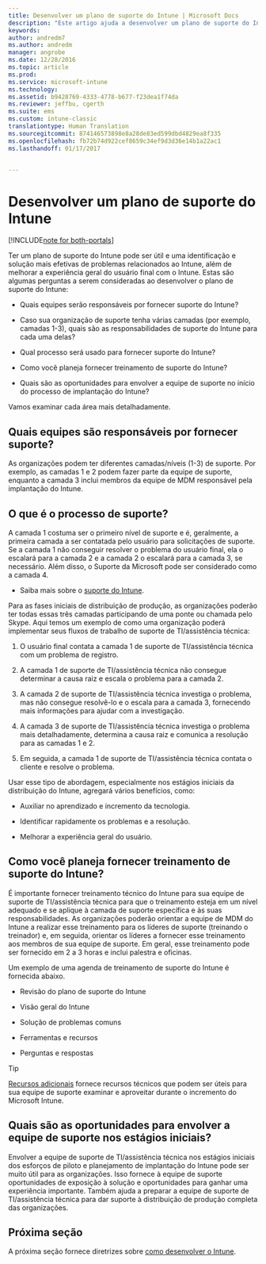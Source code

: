 ```yaml
---
title: Desenvolver um plano de suporte do Intune | Microsoft Docs
description: "Este artigo ajuda a desenvolver um plano de suporte do Intune para uma implementação e design somente na nuvem do Microsoft Intune."
keywords: 
author: andredm7
ms.author: andredm
manager: angrobe
ms.date: 12/28/2016
ms.topic: article
ms.prod: 
ms.service: microsoft-intune
ms.technology: 
ms.assetid: b9428769-4333-4778-b677-f23dea1f74da
ms.reviewer: jeffbu, cgerth
ms.suite: ems
ms.custom: intune-classic
translationtype: Human Translation
ms.sourcegitcommit: 874146573898e8a28de83ed599dbd4829ea8f335
ms.openlocfilehash: fb72b74d922cef8659c34ef9d3d36e14b1a22ac1
ms.lasthandoff: 01/17/2017


---
```


# <a name="develop-an-intune-support-plan"></a>Desenvolver um plano de suporte do Intune

[!INCLUDE[note for both-portals](../includes/note-for-both-portals.md)]

Ter um plano de suporte do Intune pode ser útil e uma identificação e solução mais efetivas de problemas relacionados ao Intune, além de melhorar a experiência geral do usuário final com o Intune. Estas são algumas perguntas a serem consideradas ao desenvolver o plano de suporte do Intune:

-   Quais equipes serão responsáveis por fornecer suporte do Intune?

-   Caso sua organização de suporte tenha várias camadas (por exemplo, camadas 1-3), quais são as responsabilidades de suporte do Intune para cada uma delas?

-   Qual processo será usado para fornecer suporte do Intune?

-   Como você planeja fornecer treinamento de suporte do Intune?

-   Quais são as oportunidades para envolver a equipe de suporte no início do processo de implantação do Intune?

Vamos examinar cada área mais detalhadamente.

## <a name="which-teams-are-responsible-for-providing-support"></a>Quais equipes são responsáveis por fornecer suporte?

As organizações podem ter diferentes camadas/níveis (1-3) de suporte. Por exemplo, as camadas 1 e 2 podem fazer parte da equipe de suporte, enquanto a camada 3 inclui membros da equipe de MDM responsável pela implantação do Intune.

## <a name="what-is-the-support-process"></a>O que é o processo de suporte?

A camada 1 costuma ser o primeiro nível de suporte e é, geralmente, a primeira camada a ser contatada pelo usuário para solicitações de suporte. Se a camada 1 não conseguir resolver o problema do usuário final, ela o escalará para a camada 2 e a camada 2 o escalará para a camada 3, se necessário. Além disso, o Suporte da Microsoft pode ser considerado como a camada 4.

-   Saiba mais sobre o [suporte do Intune](https://docs.microsoft.com/intune/troubleshoot/how-to-get-support-for-microsoft-intune).

Para as fases iniciais de distribuição de produção, as organizações poderão ter todas essas três camadas participando de uma ponte ou chamada pelo Skype. Aqui temos um exemplo de como uma organização poderá implementar seus fluxos de trabalho de suporte de TI/assistência técnica:

1.  O usuário final contata a camada 1 de suporte de TI/assistência técnica com um problema de registro.

2.  A camada 1 de suporte de TI/assistência técnica não consegue determinar a causa raiz e escala o problema para a camada 2.

3.  A camada 2 de suporte de TI/assistência técnica investiga o problema, mas não consegue resolvê-lo e o escala para a camada 3, fornecendo mais informações para ajudar com a investigação.

4.  A camada 3 de suporte de TI/assistência técnica investiga o problema mais detalhadamente, determina a causa raiz e comunica a resolução para as camadas 1 e 2.

5.  Em seguida, a camada 1 de suporte de TI/assistência técnica contata o cliente e resolve o problema.

Usar esse tipo de abordagem, especialmente nos estágios iniciais da distribuição do Intune, agregará vários benefícios, como:

-   Auxiliar no aprendizado e incremento da tecnologia.

-   Identificar rapidamente os problemas e a resolução.

-   Melhorar a experiência geral do usuário.

## <a name="how-you-plan-to-provide-intune-support-training"></a>Como você planeja fornecer treinamento de suporte do Intune?

É importante fornecer treinamento técnico do Intune para sua equipe de suporte de TI/assistência técnica para que o treinamento esteja em um nível adequado e se aplique à camada de suporte específica e às suas responsabilidades. As organizações poderão orientar a equipe de MDM do Intune a realizar esse treinamento para os líderes de suporte (treinando o treinador) e, em seguida, orientar os líderes a fornecer esse treinamento aos membros de sua equipe de suporte. Em geral, esse treinamento pode ser fornecido em 2 a 3 horas e inclui palestra e oficinas.

Um exemplo de uma agenda de treinamento de suporte do Intune é fornecida abaixo.

-   Revisão do plano de suporte do Intune

-   Visão geral do Intune

-   Solução de problemas comuns

-   Ferramentas e recursos

-   Perguntas e respostas

>[!TIP]
> [Recursos adicionais](additional-resources.md) fornece recursos técnicos que podem ser úteis para sua equipe de suporte examinar e aproveitar durante o incremento do Microsoft Intune.

## <a name="what-opportunities-are-there-to-involve-the-support-team-earlier"></a>Quais são as oportunidades para envolver a equipe de suporte nos estágios iniciais?

Envolver a equipe de suporte de TI/assistência técnica nos estágios iniciais dos esforços de piloto e planejamento de implantação do Intune pode ser muito útil para as organizações. Isso fornece à equipe de suporte oportunidades de exposição à solução e oportunidades para ganhar uma experiência importante. Também ajuda a preparar a equipe de suporte de TI/assistência técnica para dar suporte à distribuição de produção completa das organizações.

## <a name="next-section"></a>Próxima seção

A próxima seção fornece diretrizes sobre [como desenvolver o Intune](section-7-create-an-intune-design.md).

